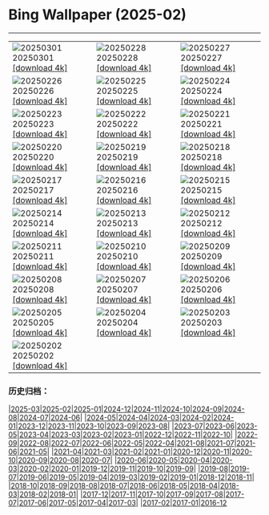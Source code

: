 # Bing Wallpaper (2025-02)
**************

<table><tr><td><img class="wallpaper" src="https://www.bing.com/th?id=OHR.BryceHoodoos_EN-IN9126700951_1920x1080.jpg" alt="20250301"> 20250301 <a class="wallpaper_link" href="https://www.bing.com/th?id=OHR.BryceHoodoos_EN-IN9126700951_UHD.jpg">[download 4k]</a></td><td><img class="wallpaper" src="https://www.bing.com/th?id=OHR.BhutanMonastery_EN-IN9102034060_1920x1080.jpg" alt="20250228"> 20250228 <a class="wallpaper_link" href="https://www.bing.com/th?id=OHR.BhutanMonastery_EN-IN9102034060_UHD.jpg">[download 4k]</a></td><td><img class="wallpaper" src="https://www.bing.com/th?id=OHR.PolarCub_EN-IN9075237601_1920x1080.jpg" alt="20250227"> 20250227 <a class="wallpaper_link" href="https://www.bing.com/th?id=OHR.PolarCub_EN-IN9075237601_UHD.jpg">[download 4k]</a></td></tr><tr><td><img class="wallpaper" src="https://www.bing.com/th?id=OHR.TungnathShiva_EN-IN3198630247_1920x1080.jpg" alt="20250226"> 20250226 <a class="wallpaper_link" href="https://www.bing.com/th?id=OHR.TungnathShiva_EN-IN3198630247_UHD.jpg">[download 4k]</a></td><td><img class="wallpaper" src="https://www.bing.com/th?id=OHR.ArgyllStalker_EN-IN2644083090_1920x1080.jpg" alt="20250225"> 20250225 <a class="wallpaper_link" href="https://www.bing.com/th?id=OHR.ArgyllStalker_EN-IN2644083090_UHD.jpg">[download 4k]</a></td><td><img class="wallpaper" src="https://www.bing.com/th?id=OHR.GiantCuttlefish_EN-IN9002970798_1920x1080.jpg" alt="20250224"> 20250224 <a class="wallpaper_link" href="https://www.bing.com/th?id=OHR.GiantCuttlefish_EN-IN9002970798_UHD.jpg">[download 4k]</a></td></tr><tr><td><img class="wallpaper" src="https://www.bing.com/th?id=OHR.MtFujiSunrise_EN-IN8980088662_1920x1080.jpg" alt="20250223"> 20250223 <a class="wallpaper_link" href="https://www.bing.com/th?id=OHR.MtFujiSunrise_EN-IN8980088662_UHD.jpg">[download 4k]</a></td><td><img class="wallpaper" src="https://www.bing.com/th?id=OHR.StLouisArch_EN-IN8948563304_1920x1080.jpg" alt="20250222"> 20250222 <a class="wallpaper_link" href="https://www.bing.com/th?id=OHR.StLouisArch_EN-IN8948563304_UHD.jpg">[download 4k]</a></td><td><img class="wallpaper" src="https://www.bing.com/th?id=OHR.ChampakaSarasi_EN-IN8916628147_1920x1080.jpg" alt="20250221"> 20250221 <a class="wallpaper_link" href="https://www.bing.com/th?id=OHR.ChampakaSarasi_EN-IN8916628147_UHD.jpg">[download 4k]</a></td></tr><tr><td><img class="wallpaper" src="https://www.bing.com/th?id=OHR.CanadaDeer_EN-IN1563872531_1920x1080.jpg" alt="20250220"> 20250220 <a class="wallpaper_link" href="https://www.bing.com/th?id=OHR.CanadaDeer_EN-IN1563872531_UHD.jpg">[download 4k]</a></td><td><img class="wallpaper" src="https://www.bing.com/th?id=OHR.IceHoleOtter_EN-IN0694843542_1920x1080.jpg" alt="20250219"> 20250219 <a class="wallpaper_link" href="https://www.bing.com/th?id=OHR.IceHoleOtter_EN-IN0694843542_UHD.jpg">[download 4k]</a></td><td><img class="wallpaper" src="https://www.bing.com/th?id=OHR.BlueBelize_EN-IN0493528832_1920x1080.jpg" alt="20250218"> 20250218 <a class="wallpaper_link" href="https://www.bing.com/th?id=OHR.BlueBelize_EN-IN0493528832_UHD.jpg">[download 4k]</a></td></tr><tr><td><img class="wallpaper" src="https://www.bing.com/th?id=OHR.SikriComplex_EN-IN1366254962_1920x1080.jpg" alt="20250217"> 20250217 <a class="wallpaper_link" href="https://www.bing.com/th?id=OHR.SikriComplex_EN-IN1366254962_UHD.jpg">[download 4k]</a></td><td><img class="wallpaper" src="https://www.bing.com/th?id=OHR.HumpbackMother_EN-IN0304994084_1920x1080.jpg" alt="20250216"> 20250216 <a class="wallpaper_link" href="https://www.bing.com/th?id=OHR.HumpbackMother_EN-IN0304994084_UHD.jpg">[download 4k]</a></td><td><img class="wallpaper" src="https://www.bing.com/th?id=OHR.Misotsuchi2025_EN-IN0138753388_1920x1080.jpg" alt="20250215"> 20250215 <a class="wallpaper_link" href="https://www.bing.com/th?id=OHR.Misotsuchi2025_EN-IN0138753388_UHD.jpg">[download 4k]</a></td></tr><tr><td><img class="wallpaper" src="https://www.bing.com/th?id=OHR.PenguinLove_EN-IN9647996808_1920x1080.jpg" alt="20250214"> 20250214 <a class="wallpaper_link" href="https://www.bing.com/th?id=OHR.PenguinLove_EN-IN9647996808_UHD.jpg">[download 4k]</a></td><td><img class="wallpaper" src="https://www.bing.com/th?id=OHR.LakeTyrrell_EN-IN9416375408_1920x1080.jpg" alt="20250213"> 20250213 <a class="wallpaper_link" href="https://www.bing.com/th?id=OHR.LakeTyrrell_EN-IN9416375408_UHD.jpg">[download 4k]</a></td><td><img class="wallpaper" src="https://www.bing.com/th?id=OHR.AshokaPillar_EN-IN9270643437_1920x1080.jpg" alt="20250212"> 20250212 <a class="wallpaper_link" href="https://www.bing.com/th?id=OHR.AshokaPillar_EN-IN9270643437_UHD.jpg">[download 4k]</a></td></tr><tr><td><img class="wallpaper" src="https://www.bing.com/th?id=OHR.YungangGrottoes_EN-IN8770982427_1920x1080.jpg" alt="20250211"> 20250211 <a class="wallpaper_link" href="https://www.bing.com/th?id=OHR.YungangGrottoes_EN-IN8770982427_UHD.jpg">[download 4k]</a></td><td><img class="wallpaper" src="https://www.bing.com/th?id=OHR.UmbrellaDay_EN-IN8605591874_1920x1080.jpg" alt="20250210"> 20250210 <a class="wallpaper_link" href="https://www.bing.com/th?id=OHR.UmbrellaDay_EN-IN8605591874_UHD.jpg">[download 4k]</a></td><td><img class="wallpaper" src="https://www.bing.com/th?id=OHR.AlstromPoint_EN-IN8438578560_1920x1080.jpg" alt="20250209"> 20250209 <a class="wallpaper_link" href="https://www.bing.com/th?id=OHR.AlstromPoint_EN-IN8438578560_UHD.jpg">[download 4k]</a></td></tr><tr><td><img class="wallpaper" src="https://www.bing.com/th?id=OHR.SnowySvaneti_EN-IN8244607405_1920x1080.jpg" alt="20250208"> 20250208 <a class="wallpaper_link" href="https://www.bing.com/th?id=OHR.SnowySvaneti_EN-IN8244607405_UHD.jpg">[download 4k]</a></td><td><img class="wallpaper" src="https://www.bing.com/th?id=OHR.BlueNorway_EN-IN7562913622_1920x1080.jpg" alt="20250207"> 20250207 <a class="wallpaper_link" href="https://www.bing.com/th?id=OHR.BlueNorway_EN-IN7562913622_UHD.jpg">[download 4k]</a></td><td><img class="wallpaper" src="https://www.bing.com/th?id=OHR.ScottishSheep_EN-IN6992172099_1920x1080.jpg" alt="20250206"> 20250206 <a class="wallpaper_link" href="https://www.bing.com/th?id=OHR.ScottishSheep_EN-IN6992172099_UHD.jpg">[download 4k]</a></td></tr><tr><td><img class="wallpaper" src="https://www.bing.com/th?id=OHR.WhararikiBeach_EN-IN3664421729_1920x1080.jpg" alt="20250205"> 20250205 <a class="wallpaper_link" href="https://www.bing.com/th?id=OHR.WhararikiBeach_EN-IN3664421729_UHD.jpg">[download 4k]</a></td><td><img class="wallpaper" src="https://www.bing.com/th?id=OHR.GoldenBridge_EN-IN3517654384_1920x1080.jpg" alt="20250204"> 20250204 <a class="wallpaper_link" href="https://www.bing.com/th?id=OHR.GoldenBridge_EN-IN3517654384_UHD.jpg">[download 4k]</a></td><td><img class="wallpaper" src="https://www.bing.com/th?id=OHR.RibbleheadViaduct_EN-IN3282548733_1920x1080.jpg" alt="20250203"> 20250203 <a class="wallpaper_link" href="https://www.bing.com/th?id=OHR.RibbleheadViaduct_EN-IN3282548733_UHD.jpg">[download 4k]</a></td></tr><tr><td><img class="wallpaper" src="https://www.bing.com/th?id=OHR.AlappuzhaWaters_EN-IN6155439001_1920x1080.jpg" alt="20250202"> 20250202 <a class="wallpaper_link" href="https://www.bing.com/th?id=OHR.AlappuzhaWaters_EN-IN6155439001_UHD.jpg">[download 4k]</a></td><td></td><td></td></tr></table>

### 历史归档：

|[2025-03](/../2025-03/2025-03.md)|[2025-02](/2025-02.md)|[2025-01](/../2025-01/2025-01.md)|[2024-12](/../2024-12/2024-12.md)|[2024-11](/../2024-11/2024-11.md)|[2024-10](/../2024-10/2024-10.md)|[2024-09](/../2024-09/2024-09.md)|[2024-08](/../2024-08/2024-08.md)|[2024-07](/../2024-07/2024-07.md)|[2024-06](/../2024-06/2024-06.md)|
|[2024-05](/../2024-05/2024-05.md)|[2024-04](/../2024-04/2024-04.md)|[2024-03](/../2024-03/2024-03.md)|[2024-02](/../2024-02/2024-02.md)|[2024-01](/../2024-01/2024-01.md)|[2023-12](/../2023-12/2023-12.md)|[2023-11](/../2023-11/2023-11.md)|[2023-10](/../2023-10/2023-10.md)|[2023-09](/../2023-09/2023-09.md)|[2023-08](/../2023-08/2023-08.md)|
|[2023-07](/../2023-07/2023-07.md)|[2023-06](/../2023-06/2023-06.md)|[2023-05](/../2023-05/2023-05.md)|[2023-04](/../2023-04/2023-04.md)|[2023-03](/../2023-03/2023-03.md)|[2023-02](/../2023-02/2023-02.md)|[2023-01](/../2023-01/2023-01.md)|[2022-12](/../2022-12/2022-12.md)|[2022-11](/../2022-11/2022-11.md)|[2022-10](/../2022-10/2022-10.md)|
|[2022-09](/../2022-09/2022-09.md)|[2022-08](/../2022-08/2022-08.md)|[2022-07](/../2022-07/2022-07.md)|[2022-06](/../2022-06/2022-06.md)|[2022-05](/../2022-05/2022-05.md)|[2022-04](/../2022-04/2022-04.md)|[2021-08](/../2021-08/2021-08.md)|[2021-07](/../2021-07/2021-07.md)|[2021-06](/../2021-06/2021-06.md)|[2021-05](/../2021-05/2021-05.md)|
|[2021-04](/../2021-04/2021-04.md)|[2021-03](/../2021-03/2021-03.md)|[2021-02](/../2021-02/2021-02.md)|[2021-01](/../2021-01/2021-01.md)|[2020-12](/../2020-12/2020-12.md)|[2020-11](/../2020-11/2020-11.md)|[2020-10](/../2020-10/2020-10.md)|[2020-09](/../2020-09/2020-09.md)|[2020-08](/../2020-08/2020-08.md)|[2020-07](/../2020-07/2020-07.md)|
|[2020-06](/../2020-06/2020-06.md)|[2020-05](/../2020-05/2020-05.md)|[2020-04](/../2020-04/2020-04.md)|[2020-03](/../2020-03/2020-03.md)|[2020-02](/../2020-02/2020-02.md)|[2020-01](/../2020-01/2020-01.md)|[2019-12](/../2019-12/2019-12.md)|[2019-11](/../2019-11/2019-11.md)|[2019-10](/../2019-10/2019-10.md)|[2019-09](/../2019-09/2019-09.md)|
|[2019-08](/../2019-08/2019-08.md)|[2019-07](/../2019-07/2019-07.md)|[2019-06](/../2019-06/2019-06.md)|[2019-05](/../2019-05/2019-05.md)|[2019-04](/../2019-04/2019-04.md)|[2019-03](/../2019-03/2019-03.md)|[2019-02](/../2019-02/2019-02.md)|[2019-01](/../2019-01/2019-01.md)|[2018-12](/../2018-12/2018-12.md)|[2018-11](/../2018-11/2018-11.md)|
|[2018-10](/../2018-10/2018-10.md)|[2018-09](/../2018-09/2018-09.md)|[2018-08](/../2018-08/2018-08.md)|[2018-07](/../2018-07/2018-07.md)|[2018-06](/../2018-06/2018-06.md)|[2018-05](/../2018-05/2018-05.md)|[2018-04](/../2018-04/2018-04.md)|[2018-03](/../2018-03/2018-03.md)|[2018-02](/../2018-02/2018-02.md)|[2018-01](/../2018-01/2018-01.md)|
|[2017-12](/../2017-12/2017-12.md)|[2017-11](/../2017-11/2017-11.md)|[2017-10](/../2017-10/2017-10.md)|[2017-09](/../2017-09/2017-09.md)|[2017-08](/../2017-08/2017-08.md)|[2017-07](/../2017-07/2017-07.md)|[2017-06](/../2017-06/2017-06.md)|[2017-05](/../2017-05/2017-05.md)|[2017-04](/../2017-04/2017-04.md)|[2017-03](/../2017-03/2017-03.md)|
|[2017-02](/../2017-02/2017-02.md)|[2017-01](/../2017-01/2017-01.md)|[2016-12](/../2016-12/2016-12.md)